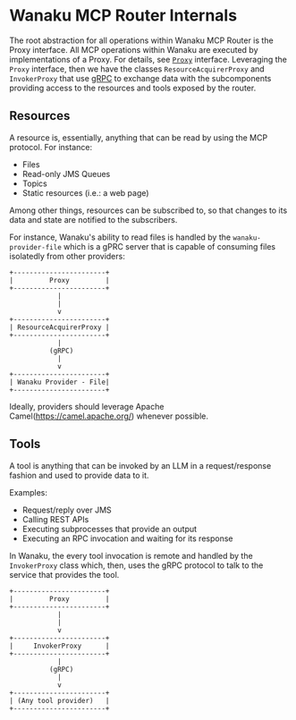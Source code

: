 # Wanaku MCP Router Internals

The root abstraction for all operations within Wanaku MCP Router is the Proxy interface. All MCP
operations within Wanaku are executed by implementations of a Proxy. For details, 
see [`Proxy`](https://github.com/megacamelus/wanaku/blob/main/routers/wanaku-router/src/main/java/org/wanaku/routers/camel/proxies/Proxy.java) 
interface. 
Leveraging the `Proxy` interface, then we have the classes `ResourceAcquirerProxy` and `InvokerProxy` that use [gRPC](https://grpc.io/)
to exchange data with the subcomponents providing access to the resources and tools exposed by the router.

## Resources 

A resource is, essentially, anything that can be read by using the MCP protocol. For instance: 

* Files
* Read-only JMS Queues 
* Topics
* Static resources (i.e.: a web page)

Among other things, resources can be subscribed to, so that changes to its data and state are notified
to the subscribers.

For instance, Wanaku's ability to read files is handled by the `wanaku-provider-file` which is a gPRC server that is capable of
consuming files isolatedly from other providers:

```
+-----------------------+
|         Proxy         |
+-----------------------+
            |
            |
            v
+-----------------------+
| ResourceAcquirerProxy |
+-----------------------+
            |
          (gRPC)
            |
            v
+-----------------------+
| Wanaku Provider - File|
+-----------------------+
```

Ideally, providers should leverage Apache Camel(https://camel.apache.org/) whenever possible. 

## Tools

A tool is anything that can be invoked by an LLM in a request/response fashion and used to provide data to it. 

Examples: 

* Request/reply over JMS
* Calling REST APIs 
* Executing subprocesses that provide an output
* Executing an RPC invocation and waiting for its response

In Wanaku, the every tool invocation is remote and handled by the `InvokerProxy` class which, then, uses the gRPC protocol to 
talk to the service that provides the tool.


```
+-----------------------+
|         Proxy         |
+-----------------------+
            |
            |
            v
+-----------------------+
|     InvokerProxy      |
+-----------------------+
            |
          (gRPC)
            |
            v
+-----------------------+
| (Any tool provider)   |
+-----------------------+
```